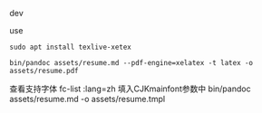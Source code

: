 dev

use

```shell
sudo apt install texlive-xetex
```

```shell
bin/pandoc assets/resume.md --pdf-engine=xelatex -t latex -o assets/resume.pdf
```
查看支持字体
fc-list :lang=zh
填入CJKmainfont参数中
bin/pandoc assets/resume.md -o assets/resume.tmpl